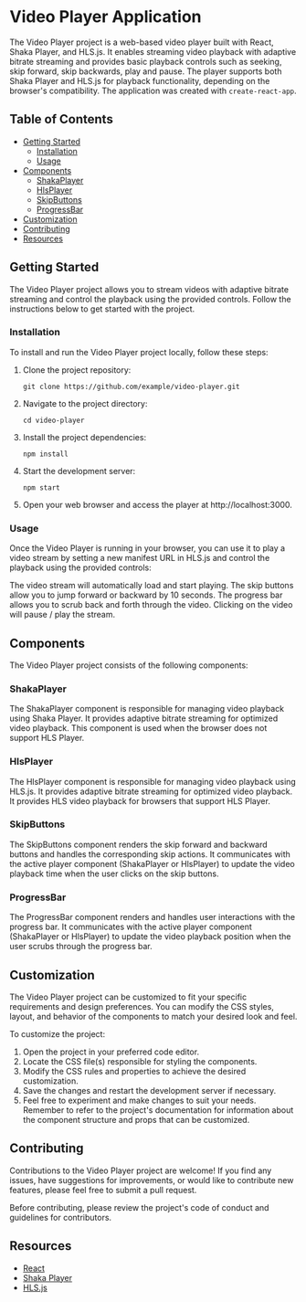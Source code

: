 # Video Player Application

The Video Player project is a web-based video player built with React, Shaka Player, and HLS.js. It enables streaming video playback with adaptive bitrate streaming and provides basic playback controls such as seeking, skip forward, skip backwards, play and pause. The player supports both Shaka Player and HLS.js for playback functionality, depending on the browser's compatibility. The application was created with `create-react-app`.

## Table of Contents
- [Getting Started](#getting-started)
    - [Installation](#installation)
    - [Usage](#usage)
- [Components](#components)
    - [ShakaPlayer](#shakaplayer)
    - [HlsPlayer](#hlsplayer)
    - [SkipButtons](#skipbuttons)
    - [ProgressBar](#progressbar)
- [Customization](#customization)
- [Contributing](#contributing)
- [Resources](#resources)

## Getting Started

The Video Player project allows you to stream videos with adaptive bitrate streaming and control the playback using the provided controls. Follow the instructions below to get started with the project.

### Installation

To install and run the Video Player project locally, follow these steps:

1. Clone the project repository:

   ```git clone https://github.com/example/video-player.git```
   
2. Navigate to the project directory:

   ```cd video-player```

3. Install the project dependencies:

    ```npm install```

4. Start the development server:

    ```npm start```

5. Open your web browser and access the player at http://localhost:3000.

### Usage
Once the Video Player is running in your browser, you can use it to play a video stream by setting a new manifest URL in HLS.js and control the playback using the provided controls:

The video stream will automatically load and start playing.
The skip buttons allow you to jump forward or backward by 10 seconds.
The progress bar allows you to scrub back and forth through the video. Clicking on the video will pause / play the stream.

## Components
The Video Player project consists of the following components:

### ShakaPlayer
The ShakaPlayer component is responsible for managing video playback using Shaka Player. It provides adaptive bitrate streaming for optimized video playback. This component is used when the browser does not support HLS Player.

### HlsPlayer
The HlsPlayer component is responsible for managing video playback using HLS.js. It provides adaptive bitrate streaming for optimized video playback. It provides HLS video playback for browsers that support HLS Player.

### SkipButtons
The SkipButtons component renders the skip forward and backward buttons and handles the corresponding skip actions. It communicates with the active player component (ShakaPlayer or HlsPlayer) to update the video playback time when the user clicks on the skip buttons.

### ProgressBar
The ProgressBar component renders and handles user interactions with the progress bar. It communicates with the active player component (ShakaPlayer or HlsPlayer) to update the video playback position when the user scrubs through the progress bar.

## Customization
The Video Player project can be customized to fit your specific requirements and design preferences. You can modify the CSS styles, layout, and behavior of the components to match your desired look and feel.

To customize the project:

1. Open the project in your preferred code editor.
2. Locate the CSS file(s) responsible for styling the components.
3. Modify the CSS rules and properties to achieve the desired customization.
4. Save the changes and restart the development server if necessary.
5. Feel free to experiment and make changes to suit your needs. Remember to refer to the project's documentation for information about the component structure and props that can be customized.

## Contributing
Contributions to the Video Player project are welcome! If you find any issues, have suggestions for improvements, or would like to contribute new features, please feel free to submit a pull request.

Before contributing, please review the project's code of conduct and guidelines for contributors.

## Resources

- [React](https://reactjs.org/)
- [Shaka Player](https://github.com/google/shaka-player)
- [HLS.js](https://github.com/video-dev/hls.js)